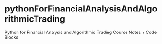 # pythonForFinancialAnalysisAndAlgorithmicTrading
 Python for Financial Analysis and Algorithmic Trading Course Notes + Code Blocks
